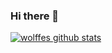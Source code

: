 ### Hi there 👋

[![wolffes github stats](https://github-readme-stats.vercel.app/api?username=wolffe&&count_private=true&include_all_commits=true&show_icons=true&theme=tokyonight&border_radius=0&hide_border=true)](https://github.com/anuraghazra/github-readme-stats)



<!--
**wolffe/wolffe** is a ✨ _special_ ✨ repository because its `README.md` (this file) appears on your GitHub profile.

Here are some ideas to get you started:

- 🔭 I’m currently working on ...
- 🌱 I’m currently learning ...
- 👯 I’m looking to collaborate on ...
- 🤔 I’m looking for help with ...
- 💬 Ask me about ...
- 📫 How to reach me: ...
- 😄 Pronouns: ...
- ⚡ Fun fact: ...
-->
